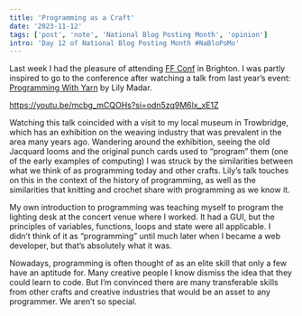 ```yaml
---
title: 'Programming as a Craft'
date: '2023-11-12'
tags: ['post', 'note', 'National Blog Posting Month', 'opinion']
intro: 'Day 12 of National Blog Posting Month #NaBloPoMo'
---
```


Last week I had the pleasure of attending [FF Conf](https://ffconf.org/) in Brighton. I was partly inspired to go to the conference after watching a talk from last year’s event: [Programming With Yarn](https://ffconf.org/talks/2022_lily_2point0_talk/) by Lily Madar.

https://youtu.be/mcbg_mCQOHs?si=odn5zq9M6lx_xE1Z

Watching this talk coincided with a visit to my local museum in Trowbridge, which has an exhibition on the weaving industry that was prevalent in the area many years ago. Wandering around the exhibition, seeing the old Jacquard looms and the original punch cards used to “program” them (one of the early examples of computing) I was struck by the similarities between what we think of as programming today and other crafts. Lily’s talk touches on this in the context of the history of programming, as well as the similarities that knitting and crochet share with programming as we know it.

My own introduction to programming was teaching myself to program the lighting desk at the concert venue where I worked. It had a GUI, but the principles of variables, functions, loops and state were all applicable. I didn’t think of it as “programming” until much later when I became a web developer, but that’s absolutely what it was.

Nowadays, programming is often thought of as an elite skill that only a few have an aptitude for. Many creative people I know dismiss the idea that they could learn to code. But I’m convinced there are many transferable skills from other crafts and creative industries that would be an asset to any programmer. We aren’t so special.
